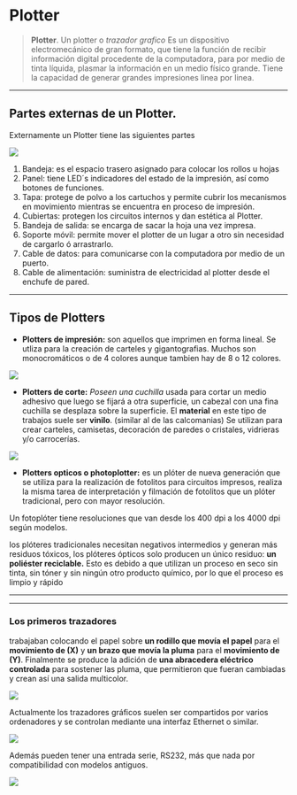 # Plotter

> **Plotter**. Un plotter o *trazador grafico* Es un dispositivo electromecánico de gran formato, que tiene la función de recibir información digital procedente de la computadora, para por medio de tinta líquida, plasmar la información en un medio físico grande.
Tiene la capacidad de generar grandes impresiones linea por linea.



---

## Partes externas de un Plotter.
Externamente un Plotter tiene las siguientes partes

![][imagen_6]

1. Bandeja: es el espacio trasero asignado para colocar los rollos u hojas 
2. Panel: tiene LED´s indicadores del estado de la impresión, así como botones de funciones.
3. Tapa: protege de polvo a los cartuchos y permite cubrir los mecanismos en movimiento mientras se encuentra en proceso de impresión.
4. Cubiertas: protegen los circuitos internos y dan estética al Plotter.
5. Bandeja de salida: se encarga de sacar la hoja una vez impresa.
6. Soporte móvil: permite mover el plotter de un lugar a otro sin necesidad de cargarlo ó arrastrarlo.
7. Cable de datos: para comunicarse con la computadora por medio de un puerto.
8. Cable de alimentación: suministra de electricidad al plotter desde el enchufe de pared.

---

## Tipos de Plotters

* __Plotters de impresión:__ son aquellos que imprimen en forma lineal. Se utliza para la creación de carteles y gigantografias. Muchos son monocromáticos o de 4 colores aunque tambien hay de 8 o 12 colores.


![][imagen_1]
* __Plotters de corte:__ *Poseen una cuchilla* usada para cortar un medio adhesivo que luego se fijará a otra superficie, un cabezal con una fina cuchilla se desplaza sobre la superficie.
El **material** en este tipo de trabajos suele ser **vinilo**. (similar al de las calcomanias) 
Se utilizan para crear carteles, camisetas, decoración de paredes o cristales, vidrieras y/o carrocerías.

![][imagen_2]

* __Plotters opticos o photoplotter:__ es un plóter de nueva generación que se utiliza para la realización de fotolitos para circuitos impresos, realiza la misma tarea de interpretación y filmación de fotolitos que un plóter tradicional, pero con mayor resolución.

Un fotoplóter tiene resoluciones que van desde los 400 dpi a los 4000 dpi según modelos.

los plóteres tradicionales necesitan negativos intermedios y generan más residuos tóxicos, los plóteres ópticos solo producen un único residuo: **un poliéster reciclable.** Esto es debido a que utilizan un proceso en seco sin tinta, sin tóner y sin ningún otro producto químico, por lo que el proceso es limpio y rápido


---
---
### Los primeros trazadores 
trabajaban colocando el papel sobre **un rodillo que movía el papel** para el **movimiento de (X)** y **un brazo que movía la pluma** para el **movimiento de (Y)**.
Finalmente se produce la adición de **una abracedera eléctrico controlada** para sostener las pluma, que permitieron que fueran cambiadas y crean así una salida multicolor.

![][imagen_3]

Actualmente los trazadores gráficos suelen ser compartidos por varios ordenadores y se controlan mediante una interfaz Ethernet o similar.

![][imagen_4]

Además pueden tener una entrada serie, RS232, más que nada por compatibilidad con modelos antiguos.

![][imagen_5]



[imagen_1]:https://www.venta-plotter.es/wp-content/uploads/2015/01/roland-versacamm-vs-540i-01.jpg
[imagen_2]:https://www.brildor.com/blog/wp-content/uploads/2015/11/plotters-de-corte-graphtec-serie-ce6000-d1.jpg
[imagen_3]:https://i1.wp.com/printservice-py.com/wp-content/uploads/2016/02/plotter-trazador-de-plumas-print-service.jpg?resize=320%2C240
[imagen_4]:https://images.homedepot-static.com/productImages/20f464f5-8321-45c1-8081-4eb2b3b2813e/svn/commercial-electric-ethernet-cables-676339-100-64_1000.jpg
[imagen_5]:https://images-na.ssl-images-amazon.com/images/G/01/aplusautomation/vendorimages/e69864a4-c103-489d-989f-caf39fb6c7d1.jpg._CB303906122_.jpg
[imagen_6]:plottpar.jpg
